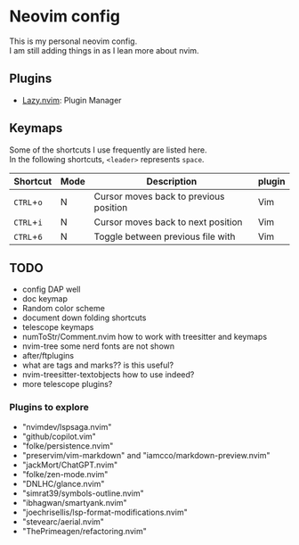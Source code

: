 # Neovim config
This is my personal neovim config.<br>
I am still adding things in as I lean more about nvim.<br>

## Plugins
+ [Lazy.nvim](https://github.com/folke/lazy.nvim): Plugin Manager

## Keymaps
Some of the shortcuts I use frequently are listed here. <br>
In the following shortcuts, `<leader>` represents `space`.<br>

| Shortcut          | Mode     | Description                                                              | plugin                      |
|-------------------|----------|--------------------------------------------------------------------------|-----------------------------|
| `CTRL`+`o`        | N        | Cursor moves back to previous position                                   | Vim                         |
| `CTRL`+`i`        | N        | Cursor moves back to next position                                       | Vim                         |
| `CTRL`+`6`        | N        | Toggle between previous file with                                        | Vim                         |


## TODO
- config DAP well
- doc keymap
- Random color scheme
- document down folding shortcuts
- telescope keymaps
- numToStr/Comment.nvim how to work with treesitter and keymaps
- nvim-tree some nerd fonts are not shown
- after/ftplugins
- what are tags and marks?? is this useful?
- nvim-treesitter-textobjects how to use indeed?
- more telescope plugins?

### Plugins to explore
- "nvimdev/lspsaga.nvim"
- "github/copilot.vim"
- "folke/persistence.nvim"
- "preservim/vim-markdown" and "iamcco/markdown-preview.nvim"
- "jackMort/ChatGPT.nvim"
- "folke/zen-mode.nvim"
- "DNLHC/glance.nvim"
- "simrat39/symbols-outline.nvim"
- "ibhagwan/smartyank.nvim"
- "joechrisellis/lsp-format-modifications.nvim"
- "stevearc/aerial.nvim"
- "ThePrimeagen/refactoring.nvim"
